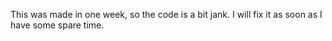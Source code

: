 This was made in one week, so the code is a bit jank. I will fix it as soon as I have some spare time.

